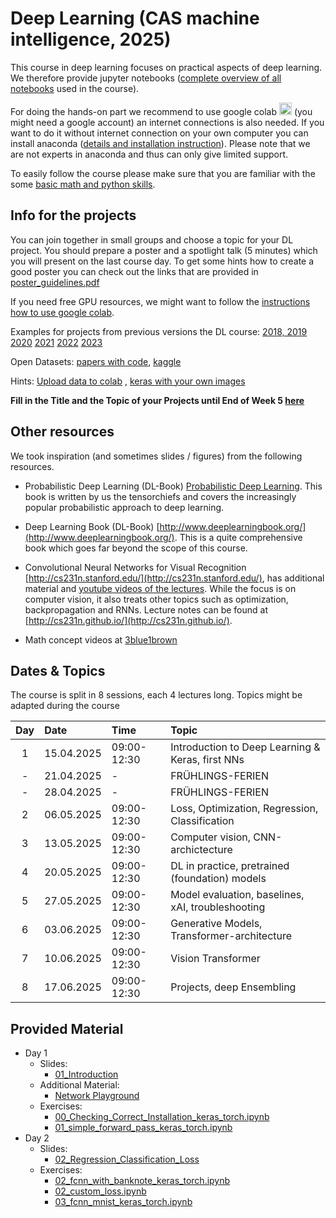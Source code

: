 
# Deep Learning (CAS machine intelligence, 2025) 

This course in deep learning focuses on practical aspects of deep learning. We therefore provide jupyter notebooks ([complete overview of all notebooks](https://github.com/tensorchiefs/dl_course_2025/tree/master/notebooks) used in the course). 

For doing the hands-on part we recommend to use google colab <a href="https://colab.research.google.com/"><img src="https://colab.research.google.com/img/colab_favicon_256px.png" width="20"></a> (you might need a google account) an internet connections is also needed. If you want to do it without internet connection on your own computer you can install anaconda ([details and installation instruction](anaconda.md)). Please note that we are not experts in anaconda and thus can only give limited support.

To easily follow the course please make sure that you are familiar with the some [basic math and python skills](prerequistites.md).  

## Info for the projects
You can join together in small groups and choose a topic for your DL project. You should prepare a poster and a spotlight talk (5 minutes) which you will present on the last course day. To get some hints how to create a good poster you can check out the links that are provided in <a href="https://www.dropbox.com/s/u1f6mqk4pc3uhxe/poster-guidelines.pdf?dl=1">poster_guidelines.pdf</a> 

If you need free GPU resources, we might want to follow the [instructions how to use google colab](co.md).  



Examples for projects from previous versions the DL course:
  [2018, 2019](projects.md)
  [2020](https://docs.google.com/spreadsheets/d/1NXinRQMifg_QNQs1fyn5HeiZNRnTGnIy1W7-ij-jQhg/edit?usp=sharing)
  [2021](https://docs.google.com/spreadsheets/d/18VFrPbKq3YSOg8Ebc1q1wGgkfgaWl7IkcCClGEDGj6Q/edit#gid=0)
  [2022](https://docs.google.com/spreadsheets/d/1TZf5hKekzOlBC7J0-EAltGOMTuZyrDhHu3ANve0q6H4/edit#gid=0)
  [2023](https://docs.google.com/spreadsheets/d/1d1y-Qf9OW7Vg30WzWwCckYPBMyRcg-d-qLG_lA0Z5jk/edit#gid=0)

Open Datasets: [papers with code](https://paperswithcode.com/datasets), [kaggle](https://www.kaggle.com/datasets)

Hints: [Upload data to colab](https://colab.research.google.com/notebooks/io.ipynb) , [keras with your own images](https://keras.io/api/data_loading/)

 
**Fill in the Title and the Topic of your Projects until End of Week 5 [here](https://docs.google.com/spreadsheets/d/1drTY6DA2R5QQYk8mRvcPFx-lW98aOGLgppkMMweHZPM/edit?usp=sharing)**

## Other resources 
We took inspiration (and sometimes slides / figures) from the following resources.

* Probabilistic Deep Learning (DL-Book) [Probabilistic Deep Learning](https://www.manning.com/books/probabilistic-deep-learning?a_aid=probabilistic_deep_learning&a_bid=78e55885). This book is written by us the tensorchiefs and covers the increasingly popular probabilistic approach to deep learning.

* Deep Learning Book (DL-Book) [http://www.deeplearningbook.org/](http://www.deeplearningbook.org/). This is a quite comprehensive book which goes far beyond the scope of this course. 

* Convolutional Neural Networks for Visual Recognition [http://cs231n.stanford.edu/](http://cs231n.stanford.edu/), has additional material and [youtube videos of the lectures](https://www.youtube.com/playlist?list=PLkt2uSq6rBVctENoVBg1TpCC7OQi31AlC). While the focus is on computer vision, it also treats other topics such as optimization, backpropagation and RNNs. Lecture notes can be found at [http://cs231n.github.io/](http://cs231n.github.io/).


* Math concept videos at [3blue1brown](https://www.youtube.com/@3blue1brown)

## Dates & Topics
The course is split in 8 sessions, each 4 lectures long. Topics might be adapted during the course

| Day  |      Date    |      Time    |   Topic
|:--------:|:--------------|:---------|:---------------|
| 1        | 15.04.2025 | 09:00-12:30 |  Introduction to Deep Learning & Keras, first NNs |
| -        | 21.04.2025 |-            | FRÜHLINGS-FERIEN                                  |
| -        | 28.04.2025 |-            | FRÜHLINGS-FERIEN                                  |
| 2        | 06.05.2025 | 09:00-12:30 | Loss, Optimization, Regression, Classification    |
| 3        | 13.05.2025 | 09:00-12:30 | Computer vision, CNN-archictecture  |
| 4        | 20.05.2025 | 09:00-12:30 | DL in practice, pretrained (foundation) models  | 
| 5        | 27.05.2025 | 09:00-12:30 | Model evaluation, baselines, xAI, troubleshooting  |
| 6        | 03.06.2025 | 09:00-12:30 | Generative Models, Transformer-architecture   |
| 7        | 10.06.2025 | 09:00-12:30 | Vision Transformer  |
| 8        | 17.06.2025 | 09:00-12:30 | Projects, deep Ensembling   |




## Provided Material 
- Day 1
  - Slides:
    - [01_Introduction](https://github.com/tensorchiefs/dl_course_2025/blob/master/slides/01_2025_Introduction.pdf)
  - Additional Material: 
    - [Network Playground](https://playground.tensorflow.org/)
  - Exercises:
    - [00_Checking_Correct_Installation_keras_torch.ipynb](https://github.com/tensorchiefs/dl_course_2025/blob/master/notebooks/00_Checking_Correct_Installation_keras_torch.ipynb) 
    - [01_simple_forward_pass_keras_torch.ipynb](https://github.com/tensorchiefs/dl_course_2025/blob/master/notebooks/01_simple_forward_pass_keras_torch.ipynb) 
- Day 2
  - Slides:
    - [02_Regression_Classification_Loss](https://github.com/tensorchiefs/dl_course_2025/blob/master/slides/02_2025_loss.pdf)    
  - Exercises:
     - [02_fcnn_with_banknote_keras_torch.ipynb](https://github.com/tensorchiefs/dl_course_2025/blob/master/notebooks/02_fcnn_with_banknote_keras_torch.ipynb)
     - [02_custom_loss.ipynb](https://github.com/tensorchiefs/dl_course_2025/blob/master/notebooks/02_custom_loss.ipynb)
     - [03_fcnn_mnist_keras_torch.ipynb](https://github.com/tensorchiefs/dl_course_2025/blob/master/notebooks/03_fcnn_mnist_keras_torch.ipynb) 
    
